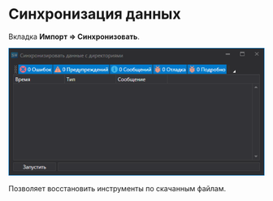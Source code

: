 # Синхронизация данных

Вкладка **Импорт \=\> Синхронизовать**.

![hydra sync](../images/hydra_sync.png)

Позволяет восстановить инструменты по скачанным файлам.
